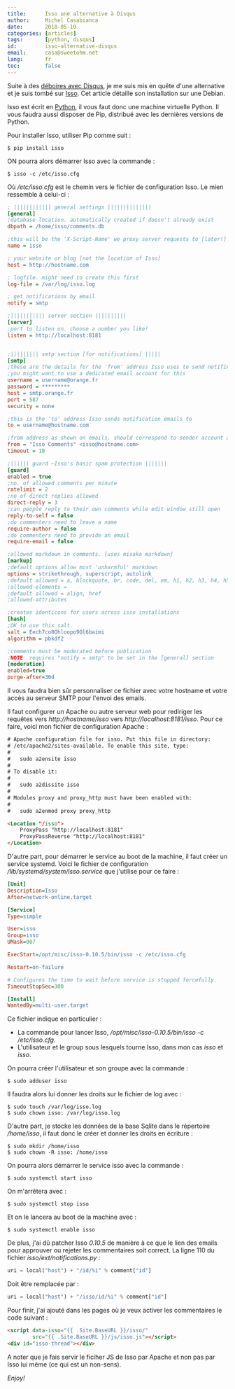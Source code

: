 ```yaml
---
title:      Isso une alternative à Disqus
author:     Michel Casabianca
date:       2018-05-10
categories: [articles]
tags:       [python, disqus]
id:         isso-alternative-disqus
email:      casa@sweetohm.net
lang:       fr
toc:        false
---
```


Suite à des [déboires avec Disqus](/blog/171.html), je me suis mis en quête d'une alternative et je suis tombé sur [Isso](https://github.com/posativ/isso). Cet article détaille son installation sur une Debian.

<!--more-->

Isso est écrit en [Python](http://python.org), il vous faut donc une machine virtuelle Python. Il vous faudra aussi disposer de Pip, distribué avec les dernières versions de Python.

Pour installer Isso, utiliser Pip comme suit :

```
$ pip install isso
```

ON pourra alors démarrer Isso avec la commande :

```
$ isso -c /etc/isso.cfg
```

Où */etc/isso.cfg* est le chemin vers le fichier de configuration Isso. Le mien ressemble à celui-ci :

```ini
; |||||||||||| general settings ||||||||||||||
[general]
;database location. automatically created if doesn't already exist
dbpath = /home/isso/comments.db

;this will be the 'X-Script-Name' we proxy server requests to [later!]
name = isso

; your website or blog [not the location of Isso]
host = http://hostname.com

; logfile. might need to create this first
log-file = /var/log/isso.log

; get notifications by email
notify = smtp

;||||||||||| server section ||||||||||
[server]
;port to listen on. choose a number you like!
listen = http://localhost:8181


;||||||||| smtp section [for notifications] |||||
[smtp]
;these are the details for the 'from' address Isso uses to send notifications
;you might want to use a dedicated email account for this
username = username@orange.fr
password = *********
host = smtp.orange.fr
port = 587
security = none

;this is the 'to' address Isso sends notification emails to
to = username@hostname.com

;from address as shown on emails. should correspond to sender account above
from = "Isso Comments" <isso@hostname.com>
timeout = 10

;|||||| guard –Isso's basic spam protection |||||||
[guard]
enabled = true
;no. of allowed comments per minute
ratelimit = 2
;no of direct replies allowed
direct-reply = 3
;can people reply to their own comments while edit window still open
reply-to-self = false
;do commenters need to leave a name
require-author = false
;do commenters need to provide an email
require-email = false

;allowed markdown in comments. [uses misaka markdown]
[markup]
;default options allow most 'unharmful' markdown
options = strikethrough, superscript, autolink
;default allowed = a, blockquote, br, code, del, em, h1, h2, h3, h4, h5, h6, hr, ins, li, ol, p, pre, strong, table, tbody, td, th, thead, ul
;allowed-elements =
;default allowed = align, href
;allowed-attributes

;creates identicons for users across isso installations
[hash]
;OK to use this salt
salt = Eech7co8Ohloopo9Ol6baimi
algorithm = pbkdf2

;comments must be moderated before publication
;NOTE: requires "notify = smtp" to be set in the [general] section
[moderation]
enabled=true
purge-after=30d
```

Il vous faudra bien sûr personnaliser ce fichier avec votre hostname et votre accès au serveur SMTP pour l'envoi des emails.

Il faut configurer un Apache ou autre serveur web pour rediriger les requêtes vers *http://hostname/isso* vers *http://localhost:8181/isso*. Pour ce faire, voici mon fichier de configuration Apache :

```html
# Apache configuration file for isso. Put this file in directory:
# /etc/apache2/sites-available. To enable this site, type:
# 
#   sudo a2ensite isso
# 
# To disable it:
# 
#   sudo a2dissite isso
# 
# Modules proxy and proxy_http must have been enabled with:
# 
#   sudo a2enmod proxy proxy_http

<Location "/isso">
    ProxyPass "http://localhost:8181"
    ProxyPassReverse "http://localhost:8181"
</Location>
```

D'autre part, pour démarrer le service au boot de la machine, il faut créer un service systemd. Voici le fichier de configuration */lib/systemd/system/isso.service* que j'utilise pour ce faire :

```ini
[Unit]
Description=Isso
After=network-online.target

[Service]
Type=simple

User=isso
Group=isso
UMask=007

ExecStart=/opt/misc/isso-0.10.5/bin/isso -c /etc/isso.cfg

Restart=on-failure

# Configures the time to wait before service is stopped forcefully.
TimeoutStopSec=300

[Install]
WantedBy=multi-user.target
```

Ce fichier indique en particulier :

- La commande pour lancer Isso, */opt/misc/isso-0.10.5/bin/isso -c /etc/isso.cfg*.
- L'utilisateur et le group sous lesquels tourne Isso, dans mon cas *isso* et *isso*.

On pourra créer l'utilisateur et son groupe avec la commande :

```
$ sudo adduser isso
```

Il faudra alors lui donner les droits sur le fichier de log avec :

```
$ sudo touch /var/log/isso.log
$ sudo chown isso: /var/log/isso.log
```

D'autre part, je stocke les données de la base Sqlite dans le répertoire */home/isso*, il faut donc le créer et donner les droits en écriture :

```
$ sudo mkdir /home/isso
$ sudo chown -R isso: /home/isso
```

On pourra alors démarrer le service isso avec la commande :

```
$ sudo systemctl start isso
```

On m'arrêtera avec :

```
$ sudo systemctl stop isso
```

Et on le lancera au boot de la machine avec :

```
$ sudo systemctl enable isso
```

De plus, j'ai dû patcher Isso *0.10.5* de manière à ce que le lien des emails pour approuver ou rejeter les commentaires soit correct. La ligne 110 du fichier *isso/ext/notifications.py* :

```python
uri = local("host") + "/id/%i" % comment["id"]
```

Doit être remplacée par :

```python
uri = local("host") + "/isso/id/%i" % comment["id"]
```

Pour finir, j'ai ajouté dans les pages où je veux activer les commentaires le code suivant :

```html
<script data-isso="{{ .Site.BaseURL }}/isso/"
        src="{{ .Site.BaseURL }}/js/isso.js"></script>
<div id="isso-thread"></div>
```

A noter que je fais servir le ficiher JS de Isso par Apache et non pas par Isso lui même (ce qui est un non-sens).

*Enjoy!*
